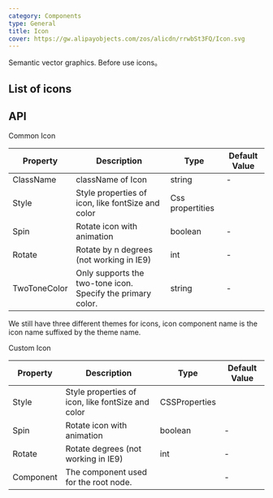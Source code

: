 ```yaml
---
category: Components
type: General
title: Icon
cover: https://gw.alipayobjects.com/zos/alicdn/rrwbSt3FQ/Icon.svg
---
```


Semantic vector graphics. Before use icons。

## List of icons



## API

Common Icon

| Property | Description | Type | Default Value |
| --- | --- | --- | --- |
| ClassName | className of Icon |string         | -         |
| Style   | Style properties of icon, like fontSize and color| Css propertities         |
| Spin | Rotate icon with animation | boolean         |-       |
| Rotate |Rotate by n degrees (not working in IE9)| int  | -  |
| TwoToneColor |Only supports the two-tone icon. Specify the primary color.| string  | -  |

We still have three different themes for icons, icon component name is the icon name suffixed by the theme name.

Custom Icon

| Property | Description | Type | Default Value |
| --- | --- | --- | --- |
| Style   | Style properties of icon, like fontSize and color| CSSProperties         |
| Spin | Rotate icon with animation | boolean         |-       |
| Rotate | Rotate degrees (not working in IE9)| int  | -  |
| Component |The component used for the root node.|   | -  |